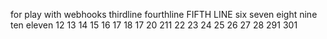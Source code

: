 for play with webhooks
thirdline
fourthline
FIFTH LINE
six
seven
eight
nine
ten
eleven
12
13
14
15
16
17
18
17
20
211
22
23
24
25
26
27
28
291
301
